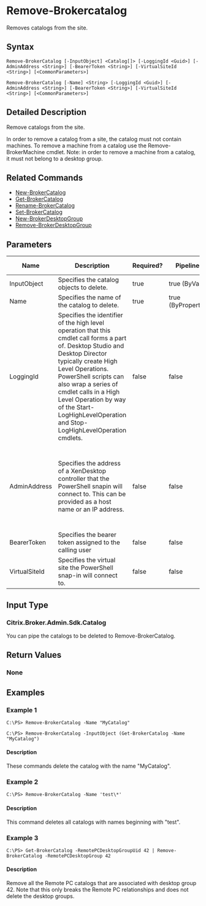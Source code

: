 ﻿
# Remove-Brokercatalog
Removes catalogs from the site.
## Syntax
```
Remove-BrokerCatalog [-InputObject] <Catalog[]> [-LoggingId <Guid>] [-AdminAddress <String>] [-BearerToken <String>] [-VirtualSiteId <String>] [<CommonParameters>]

Remove-BrokerCatalog [-Name] <String> [-LoggingId <Guid>] [-AdminAddress <String>] [-BearerToken <String>] [-VirtualSiteId <String>] [<CommonParameters>]
```
## Detailed Description
Remove catalogs from the site.

In order to remove a catalog from a site, the catalog must not contain machines. To remove a machine from a catalog use the Remove-BrokerMachine cmdlet. Note: in order to remove a machine from a catalog, it must not belong to a desktop group.


## Related Commands

* [New-BrokerCatalog](./New-BrokerCatalog/)
* [Get-BrokerCatalog](./Get-BrokerCatalog/)
* [Rename-BrokerCatalog](./Rename-BrokerCatalog/)
* [Set-BrokerCatalog](./Set-BrokerCatalog/)
* [New-BrokerDesktopGroup](./New-BrokerDesktopGroup/)
* [Remove-BrokerDesktopGroup](./Remove-BrokerDesktopGroup/)
## Parameters
| Name   | Description | Required? | Pipeline Input | Default Value |
| --- | --- | --- | --- | --- |
| InputObject | Specifies the catalog objects to delete. | true | true (ByValue) | null |
| Name | Specifies the name of the catalog to delete. | true | true (ByPropertyName) |  |
| LoggingId | Specifies the identifier of the high level operation that this cmdlet call forms a part of. Desktop Studio and Desktop Director typically create High Level Operations. PowerShell scripts can also wrap a series of cmdlet calls in a High Level Operation by way of the Start-LogHighLevelOperation and Stop-LogHighLevelOperation cmdlets. | false | false |  |
| AdminAddress | Specifies the address of a XenDesktop controller that the PowerShell snapin will connect to. This can be provided as a host name or an IP address. | false | false | Localhost. Once a value is provided by any cmdlet, this value will become the default. |
| BearerToken | Specifies the bearer token assigned to the calling user | false | false |  |
| VirtualSiteId | Specifies the virtual site the PowerShell snap-in will connect to. | false | false |  |

## Input Type

### Citrix.Broker.Admin.Sdk.Catalog
You can pipe the catalogs to be deleted to Remove-BrokerCatalog.
## Return Values

### None

## Examples

### Example 1
```
C:\PS> Remove-BrokerCatalog -Name "MyCatalog"

C:\PS> Remove-BrokerCatalog -InputObject (Get-BrokerCatalog -Name "MyCatalog")
```
#### Description
These commands delete the catalog with the name "MyCatalog".
### Example 2
```
C:\PS> Remove-BrokerCatalog -Name 'test\*'
```
#### Description
This command deletes all catalogs with names beginning with "test".
### Example 3
```
C:\PS> Get-BrokerCatalog -RemotePCDesktopGroupUid 42 | Remove-BrokerCatalog -RemotePCDesktopGroup 42
```
#### Description
Remove all the Remote PC catalogs that are associated with desktop group 42. Note that this only breaks the Remote PC relationships and does not delete the desktop groups.
